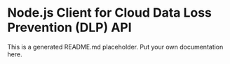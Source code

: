 # Node.js Client for Cloud Data Loss Prevention (DLP) API
This is a generated README.md placeholder. Put your own documentation here.